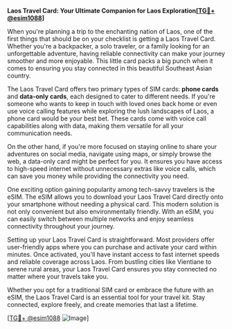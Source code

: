 **Laos Travel Card: Your Ultimate Companion for Laos Exploration[[TG💪+ @esim1088](https://t.me/s/esim1088)]**

When you're planning a trip to the enchanting nation of Laos, one of the first things that should be on your checklist is getting a Laos Travel Card. Whether you're a backpacker, a solo traveler, or a family looking for an unforgettable adventure, having reliable connectivity can make your journey smoother and more enjoyable. This little card packs a big punch when it comes to ensuring you stay connected in this beautiful Southeast Asian country.

The Laos Travel Card offers two primary types of SIM cards: **phone cards** and **data-only cards**, each designed to cater to different needs. If you're someone who wants to keep in touch with loved ones back home or even use voice calling features while exploring the lush landscapes of Laos, a phone card would be your best bet. These cards come with voice call capabilities along with data, making them versatile for all your communication needs.

On the other hand, if you're more focused on staying online to share your adventures on social media, navigate using maps, or simply browse the web, a data-only card might be perfect for you. It ensures you have access to high-speed internet without unnecessary extras like voice calls, which can save you money while providing the connectivity you need.

One exciting option gaining popularity among tech-savvy travelers is the eSIM. The eSIM allows you to download your Laos Travel Card directly onto your smartphone without needing a physical card. This modern solution is not only convenient but also environmentally friendly. With an eSIM, you can easily switch between multiple networks and enjoy seamless connectivity throughout your journey.

Setting up your Laos Travel Card is straightforward. Most providers offer user-friendly apps where you can purchase and activate your card within minutes. Once activated, you'll have instant access to fast internet speeds and reliable coverage across Laos. From bustling cities like Vientiane to serene rural areas, your Laos Travel Card ensures you stay connected no matter where your travels take you.

Whether you opt for a traditional SIM card or embrace the future with an eSIM, the Laos Travel Card is an essential tool for your travel kit. Stay connected, explore freely, and create memories that last a lifetime. 

[[TG💪+ @esim1088](https://t.me/s/esim1088) ![Image](https://i.postimg.cc/Y0z9fWf4/image.png)]
